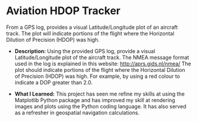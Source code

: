 # Aviation HDOP Tracker
From a GPS log, provides a visual Latitude/Longitude plot of an aircraft track. The plot will indicate portions of the flight where the Horizontal Dilution of Precision (HDOP) was high.

- **Description:**
Using the provided GPS log, provide a visual Latitude/Longitude plot of the aircraft track. The NMEA message format used in the log is explained in this website: http://aprs.gids.nl/nmea/
The plot should indicate portions of the flight where the Horizontal Dilution of Precision (HDOP) was high. For example, by using a red colour to indicate a DOP greater than 2.0.

- **What I Learned:** 
This project has seen me refine my skills at using the Matplotlib  Python package and has improved my skill at rendering images and plots using the Python coding language.
It has also served as a refresher in geospatial navigation calculations.
